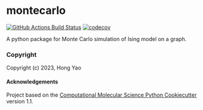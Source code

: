 montecarlo
==============================
[//]: # (Badges)
[![GitHub Actions Build Status](https://github.com/ruyi101/MonteCarlo-QSoftare/workflows/CI/badge.svg)](https://github.com/ruyi101/MonteCarlo-QSoftare/actions?query=workflow%3ACI)
[![codecov](https://codecov.io/gh/ruyi101/MonteCarlo-QSoftare/branch/main/graph/badge.svg)](https://codecov.io/gh/ruyi101/MonteCarlo-QSoftare/branch/main)


A python package for Monte Carlo simulation of Ising model on a graph.

### Copyright

Copyright (c) 2023, Hong Yao


#### Acknowledgements
 
Project based on the 
[Computational Molecular Science Python Cookiecutter](https://github.com/molssi/cookiecutter-cms) version 1.1.
